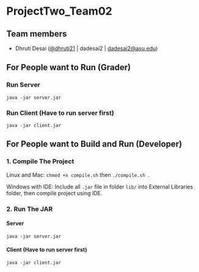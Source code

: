 # ProjectTwo_Team02

## Team members
>
- Dhruti Desai ([@dhruti21](https://github.com/dhruti21) | dadesai2 | dadesai2@asu.edu)

## For People want to Run (Grader)

### Run Server
`java -jar server.jar `
### Run Client (Have to run server first)
`java -jar client.jar` 


## For People want to Build and Run (Developer)

### 1. Compile The Project
Linux and Mac: `chmod +x compile.sh` then `./compile.sh `.

Windows with IDE: Include all `.jar` file in folder `lib/` into External Libraries folder, then compile project using IDE.

### 2. Run The JAR
#### Server
`java -jar server.jar `
#### Client (Have to run server first)
`java -jar client.jar` 
